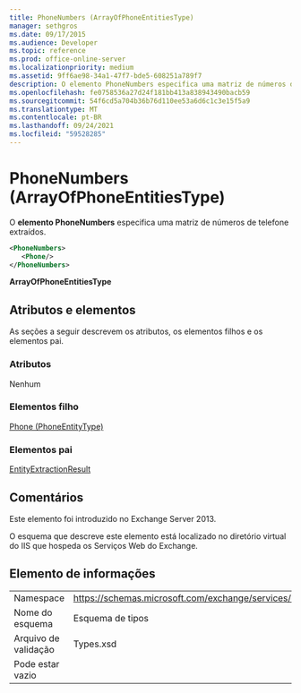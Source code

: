 ```yaml
---
title: PhoneNumbers (ArrayOfPhoneEntitiesType)
manager: sethgros
ms.date: 09/17/2015
ms.audience: Developer
ms.topic: reference
ms.prod: office-online-server
ms.localizationpriority: medium
ms.assetid: 9ff6ae98-34a1-47f7-bde5-608251a789f7
description: O elemento PhoneNumbers especifica uma matriz de números de telefone extraídos.
ms.openlocfilehash: fe0758536a27d24f181bb413a838943490bacb59
ms.sourcegitcommit: 54f6cd5a704b36b76d110ee53a6d6c1c3e15f5a9
ms.translationtype: MT
ms.contentlocale: pt-BR
ms.lasthandoff: 09/24/2021
ms.locfileid: "59528285"
---
```

# <a name="phonenumbers-arrayofphoneentitiestype"></a>PhoneNumbers (ArrayOfPhoneEntitiesType)

O **elemento PhoneNumbers** especifica uma matriz de números de telefone extraídos. 
  
```XML
<PhoneNumbers>
   <Phone/>
</PhoneNumbers>
```

 **ArrayOfPhoneEntitiesType**
## <a name="attributes-and-elements"></a>Atributos e elementos

As seções a seguir descrevem os atributos, os elementos filhos e os elementos pai.
  
### <a name="attributes"></a>Atributos

Nenhum
  
### <a name="child-elements"></a>Elementos filho

[Phone (PhoneEntityType)](phone-phoneentitytype.md)
  
### <a name="parent-elements"></a>Elementos pai

[EntityExtractionResult](entityextractionresult.md)
  
## <a name="remarks"></a>Comentários

Este elemento foi introduzido no Exchange Server 2013.
  
O esquema que descreve este elemento está localizado no diretório virtual do IIS que hospeda os Serviços Web do Exchange.
  
## <a name="element-information"></a>Elemento de informações

|||
|:-----|:-----|
|Namespace  <br/> |https://schemas.microsoft.com/exchange/services/2006/types  <br/> |
|Nome do esquema  <br/> |Esquema de tipos  <br/> |
|Arquivo de validação  <br/> |Types.xsd  <br/> |
|Pode estar vazio  <br/> ||
   

